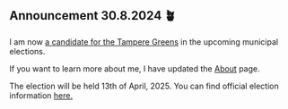 ## Announcement 30.8.2024 &#129716;

I am now [a candidate for the Tampere Greens](https://www.tampereenvihreat.fi/kunnallisvaalit/tampereen-vihreat-nimesivat-lisaa-kuntavaaliehdokkaita-ja-paattivat-pormestariehdokkaan-asettamisesta/) in the upcoming municipal elections.

If you want to learn more about me, I have updated the [About](/page/about/) page.

The election will be held 13th of April, 2025. You can find official election information [here.](https://vaalit.fi/en/elections-2024-2035)